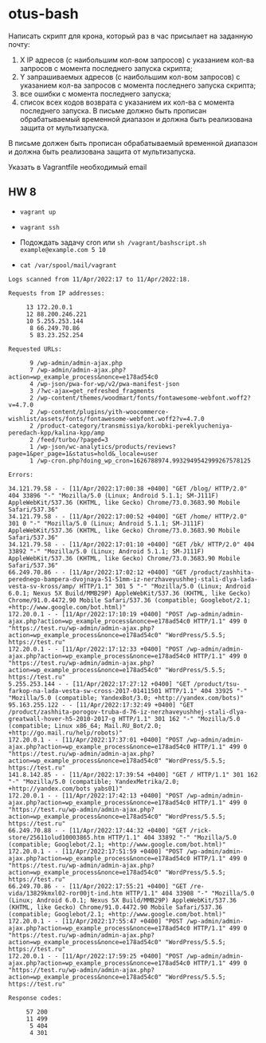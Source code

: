 # otus-bash

Написать скрипт для крона, который раз в час присылает на заданную почту:

1. X IP адресов (с наибольшим кол-вом запросов) с указанием кол-ва запросов c момента последнего запуска скрипта;
2. Y запрашиваемых адресов (с наибольшим кол-вом запросов) с указанием кол-ва запросов c момента последнего запуска скрипта;
3. все ошибки c момента последнего запуска;
4. cписок всех кодов возврата с указанием их кол-ва с момента последнего запуска. В письме должно быть прописан обрабатываемый временной диапазон и должна быть реализована защита от мультизапуска.

В письме должен быть прописан обрабатываемый временной диапазон и должна быть реализована защита от мультизапуска.

Указать в Vagrantfile необходимый email

## HW 8

- `vagrant up`

- `vagrant ssh`

- Подождать задачу cron или `sh /vagrant/bashscript.sh  example@example.com 5 10`

- `cat /var/spool/mail/vagrant`

```
Logs scanned from 11/Apr/2022:17 to 11/Apr/2022:18.

Requests from IP addresses:

     13 172.20.0.1
     12 88.200.246.221
     10 5.255.253.144
      8 66.249.70.86
      5 83.23.252.254

Requested URLs:

      9 /wp-admin/admin-ajax.php
      7 /wp-admin/admin-ajax.php?action=wp_example_process&nonce=e178ad54c0
      4 /wp-json/pwa-for-wp/v2/pwa-manifest-json
      3 /?wc-ajax=get_refreshed_fragments
      2 /wp-content/themes/woodmart/fonts/fontawesome-webfont.woff2?v=4.7.0
      2 /wp-content/plugins/yith-woocommerce-wishlist/assets/fonts/fontawesome-webfont.woff2?v=4.7.0
      2 /product-category/transmissiya/korobki-pereklyucheniya-peredach-kpp/kalina-kpp/amp
      2 /feed/turbo/?paged=3
      1 /wp-json/wc-analytics/products/reviews?page=1&per_page=1&status=hold&_locale=user
      1 /wp-cron.php?doing_wp_cron=1626788974.9932949542999267578125

Errors:

34.121.79.58 - - [11/Apr/2022:17:00:38 +0400] "GET /blog/ HTTP/2.0" 404 33896 "-" "Mozilla/5.0 (Linux; Android 5.1.1; SM-J111F) AppleWebKit/537.36 (KHTML, like Gecko) Chrome/73.0.3683.90 Mobile Safari/537.36"
34.121.79.58 - - [11/Apr/2022:17:00:52 +0400] "GET /home/ HTTP/2.0" 301 0 "-" "Mozilla/5.0 (Linux; Android 5.1.1; SM-J111F) AppleWebKit/537.36 (KHTML, like Gecko) Chrome/73.0.3683.90 Mobile Safari/537.36"
34.121.79.58 - - [11/Apr/2022:17:01:10 +0400] "GET /bk/ HTTP/2.0" 404 33892 "-" "Mozilla/5.0 (Linux; Android 5.1.1; SM-J111F) AppleWebKit/537.36 (KHTML, like Gecko) Chrome/73.0.3683.90 Mobile Safari/537.36"
66.249.70.86 - - [11/Apr/2022:17:02:12 +0400] "GET /product/zashhita-perednego-bampera-dvojnaya-51-51mm-iz-nerzhaveyushhej-stali-dlya-lada-vesta-sv-kross/amp/ HTTP/1.1" 301 5 "-" "Mozilla/5.0 (Linux; Android 6.0.1; Nexus 5X Build/MMB29P) AppleWebKit/537.36 (KHTML, like Gecko) Chrome/91.0.4472.90 Mobile Safari/537.36 (compatible; Googlebot/2.1; +http://www.google.com/bot.html)"
172.20.0.1 - - [11/Apr/2022:17:10:19 +0400] "POST /wp-admin/admin-ajax.php?action=wp_example_process&nonce=e178ad54c0 HTTP/1.1" 499 0 "https://test.ru/wp-admin/admin-ajax.php?action=wp_example_process&nonce=e178ad54c0" "WordPress/5.5.5; https://test.ru"
172.20.0.1 - - [11/Apr/2022:17:12:33 +0400] "POST /wp-admin/admin-ajax.php?action=wp_example_process&nonce=e178ad54c0 HTTP/1.1" 499 0 "https://test.ru/wp-admin/admin-ajax.php?action=wp_example_process&nonce=e178ad54c0" "WordPress/5.5.5; https://test.ru"
5.255.253.144 - - [11/Apr/2022:17:27:12 +0400] "GET /product/tsu-farkop-na-lada-vesta-sw-cross-2017-01411501 HTTP/1.1" 404 33925 "-" "Mozilla/5.0 (compatible; YandexBot/3.0; +http://yandex.com/bots)"
95.163.255.122 - - [11/Apr/2022:17:32:49 +0400] "GET /product/zashhita-porogov-truba-d-76-iz-nerzhaveyushhej-stali-dlya-greatwall-hover-h5-2010-2017-g HTTP/1.1" 301 162 "-" "Mozilla/5.0 (compatible; Linux x86_64; Mail.RU_Bot/2.0; +http://go.mail.ru/help/robots)"
172.20.0.1 - - [11/Apr/2022:17:37:01 +0400] "POST /wp-admin/admin-ajax.php?action=wp_example_process&nonce=e178ad54c0 HTTP/1.1" 499 0 "https://test.ru/wp-admin/admin-ajax.php?action=wp_example_process&nonce=e178ad54c0" "WordPress/5.5.5; https://test.ru"
141.8.142.85 - - [11/Apr/2022:17:39:54 +0400] "GET / HTTP/1.1" 301 162 "-" "Mozilla/5.0 (compatible; YandexMetrika/2.0; +http://yandex.com/bots yabs01)"
172.20.0.1 - - [11/Apr/2022:17:42:13 +0400] "POST /wp-admin/admin-ajax.php?action=wp_example_process&nonce=e178ad54c0 HTTP/1.1" 499 0 "https://test.ru/wp-admin/admin-ajax.php?action=wp_example_process&nonce=e178ad54c0" "WordPress/5.5.5; https://test.ru"
66.249.70.88 - - [11/Apr/2022:17:44:32 +0400] "GET /rick-store/25611olud10003865.htm HTTP/1.1" 404 33892 "-" "Mozilla/5.0 (compatible; Googlebot/2.1; +http://www.google.com/bot.html)"
172.20.0.1 - - [11/Apr/2022:17:51:59 +0400] "POST /wp-admin/admin-ajax.php?action=wp_example_process&nonce=e178ad54c0 HTTP/1.1" 499 0 "https://test.ru/wp-admin/admin-ajax.php?action=wp_example_process&nonce=e178ad54c0" "WordPress/5.5.5; https://test.ru"
66.249.70.86 - - [11/Apr/2022:17:55:21 +0400] "GET /re-vida/13829kmxl02-ror00jt-ind.htm HTTP/1.1" 404 33908 "-" "Mozilla/5.0 (Linux; Android 6.0.1; Nexus 5X Build/MMB29P) AppleWebKit/537.36 (KHTML, like Gecko) Chrome/91.0.4472.90 Mobile Safari/537.36 (compatible; Googlebot/2.1; +http://www.google.com/bot.html)"
172.20.0.1 - - [11/Apr/2022:17:55:47 +0400] "POST /wp-admin/admin-ajax.php?action=wp_example_process&nonce=e178ad54c0 HTTP/1.1" 499 0 "https://test.ru/wp-admin/admin-ajax.php?action=wp_example_process&nonce=e178ad54c0" "WordPress/5.5.5; https://test.ru"
172.20.0.1 - - [11/Apr/2022:17:59:25 +0400] "POST /wp-admin/admin-ajax.php?action=wp_example_process&nonce=e178ad54c0 HTTP/1.1" 499 0 "https://test.ru/wp-admin/admin-ajax.php?action=wp_example_process&nonce=e178ad54c0" "WordPress/5.5.5; https://test.ru"

Response codes:

     57 200
     11 499
      5 404
      4 301
```